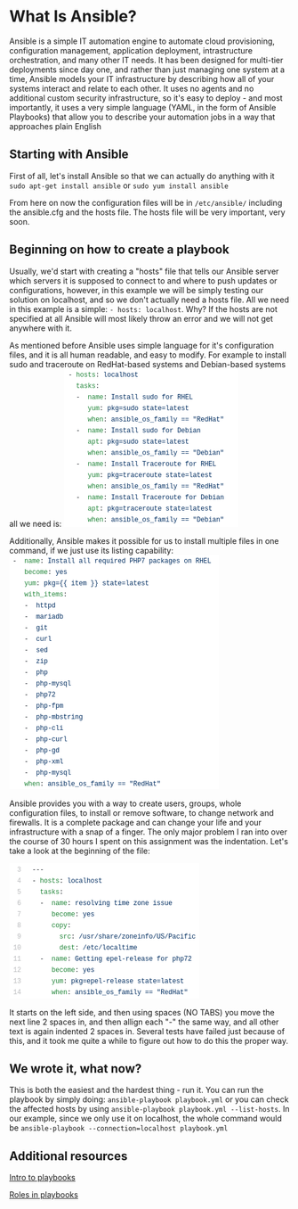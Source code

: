 # What Is Ansible?

Ansible is a simple IT automation engine to automate cloud provisioning, configuration management, application deployment, intrastructure orchestration, and many other IT needs. It has been designed for multi-tier deployments since day one, and rather than just managing one system at a time, Ansible models your IT infrastructure by describing how all of your systems interact and relate to each other. It uses no agents and no additional custom security infrastructure, so it's easy to deploy - and most importantly, it uses a very simple language (YAML, in the form of Ansible Playbooks) that allow you to describe your automation jobs in a way that approaches plain English

## Starting with Ansible

First of all, let's install Ansible so that we can actually do anything with it
`sudo apt-get install ansible`
or
`sudo yum install ansible`

From here on now the configuration files will be in `/etc/ansible/` including the ansible.cfg and the hosts file. The hosts file will be very important, very soon.

## Beginning on how to create a playbook

Usually, we'd start with creating a "hosts" file that tells our Ansible server which servers it is supposed to connect to and where to push updates or configurations, however, in this example we will be simply testing our solution on localhost, and so we don't actually need a hosts file. All we need in this example is a simple: `- hosts: localhost`. Why? If the hosts are not specified at all Ansible will most likely throw an error and we will not get anywhere with it.

As mentioned before Ansible uses simple language for it's configuration files, and it is all human readable, and easy to modify. For example to install sudo and traceroute on RedHat-based systems and Debian-based systems all we need is:
![Installing](blog2.png)

Additionally, Ansible makes it possible for us to install multiple files in one command, if we just use its listing capability:
![ItemsInstalled](blog3.png)

Ansible provides you with a way to create users, groups, whole configuration files, to install or remove software, to change network and firewalls. It is a complete package and can change your life and your infrastructure with a snap of a finger. The only major problem I ran into over the course of 30 hours I spent on this assignment was the indentation. Let's take a look at the beginning of the file:

![BeginningOfConfig](blog4.png)

It starts on the left side, and then using spaces (NO TABS) you move the next line 2 spaces in, and then allign each "-" the same way, and all other text is again indented 2 spaces in. Several tests have failed just because of this, and it took me quite a while to figure out how to do this the proper way.

## We wrote it, what now?

This is both the easiest and the hardest thing - run it.
You can run the playbook by simply doing: `ansible-playbook playbook.yml` or you can check the affected hosts by using `ansible-playbook playbook.yml --list-hosts`. In our example, since we only use it on localhost, the whole command would be `ansible-playbook --connection=localhost playbook.yml`

## Additional resources
[Intro to playbooks](https://docs.ansible.com/ansible/latest/user_guide/playbooks_intro.html)

[Roles in playbooks](https://ansible-docs.readthedocs.io/zh/stable-2.0/rst/playbooks_roles.html)

